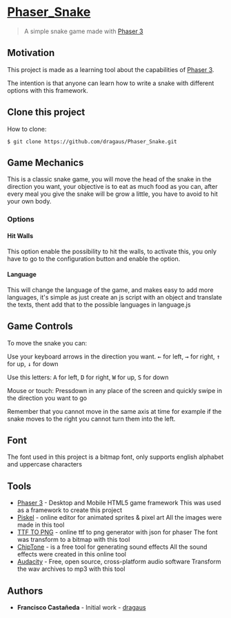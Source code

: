 # [Phaser_Snake][pll]

>A simple snake game made with [Phaser 3][phsr]

## Motivation
This project is made as a learning tool about the capabilities of [Phaser 3][phsr].

The intention is that anyone can learn how to write a snake with different options with this framework.

## Clone this project

How to clone:

```
$ git clone https://github.com/dragaus/Phaser_Snake.git
```

## Game Mechanics

This is a classic snake game, you will move the head of the snake in the direction you want, your objective is to eat as much food as you can, after every meal you give the snake will be grow a little, you have to avoid to hit your own body.

### Options

#### Hit Walls
This option enable the possibility to hit the walls, to activate this, you only have to go to the configuration button and enable the option.

#### Language
This will change the language of the game, and makes easy to add more languages, it's simple as just create an js script with an object and translate the texts, thent add that to the possible languages in language.js


## Game Controls

To move the snake you can:

Use your keyboard arrows in the direction you want.
<kbd>←</kbd> for left, <kbd>→</kbd> for right, <kbd>↑</kbd> for up, <kbd>↓</kbd> for down

Use this letters:
<kbd>A</kbd> for left, <kbd>D</kbd> for right, <kbd>W</kbd> for up, <kbd>S</kbd> for down

Mouse or touch:
Pressdown in any place of the screen and quickly swipe in the direction you want to go


Remember that you cannot move in the same axis at time for example if the snake moves to the right you cannot turn them into the left.

## Font
The font used in this project is a bitmap font, only supports english alphabet and uppercase characters


## Tools
* [Phaser 3][phsr] - Desktop and Mobile HTML5 game framework
This was used as a framework to create this project
* [Piskel][psk] - online editor for animated sprites & pixel art
All the images were made in this tool
* [TTF TO PNG][ttf] - online ttf to png generator with json for phaser
The font was transform to a bitmap with this tool
* [ChipTone][cht] - is a free tool for generating sound effects
All the sound effects were created in this online tool
* [Audacity][au] - Free, open source, cross-platform audio software
Transform the wav archives to mp3 with this tool



## Authors

* **Francisco Castañeda** - Initial work - [dragaus](https://github.com/dragaus)

[pll]: https://barricagames.itch.io/snake
[phsr]: https://phaser.io/
[psk]: https://www.piskelapp.com/
[ttf]: http://ttf2png.ga/
[cht]: https://sfbgames.com/chiptone/
[au]: https://www.audacityteam.org/
